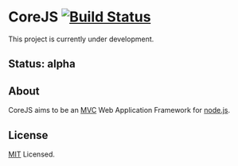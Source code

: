 # CoreJS [![Build Status](https://secure.travis-ci.org/derdesign/core-js.png)](http://travis-ci.org/derdesign/core-js)

This project is currently under development.

## Status: alpha

## About

CoreJS aims to be an [MVC](http://en.wikipedia.org/wiki/Model%E2%80%93view%E2%80%93controller) 
Web Application Framework for [node.js](http://nodejs.org).

## License

[MIT](http://www.opensource.org/licenses/mit-license.php) Licensed.